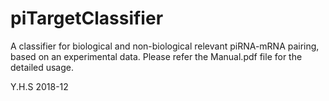 # piTargetClassifier
A classifier for biological and non-biological relevant piRNA-mRNA pairing, based on an experimental data.
Please refer the Manual.pdf file for the detailed usage.

Y.H.S 2018-12
